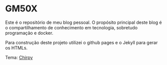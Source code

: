 # GM50X

Este é o repositório de meu blog pessoal. O propósito principal deste blog é o compartilhamento de conhecimento em tecnologia, sobretudo programação e docker.

Para construção deste projeto utilizei o github pages e o Jekyll para gerar os HTMLs. 

Tema: [Chirpy](https://github.com/cotes2020/jekyll-theme-chirpy/)
